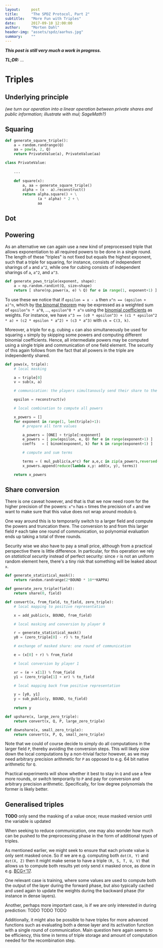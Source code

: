 ```yaml
---
layout:     post
title:      "The SPDZ Protocol, Part 2"
subtitle:   "More Fun with Triples"
date:       2017-09-10 12:00:00
author:     "Morten Dahl"
header-img: "assets/spdz/aarhus.jpg"
summary:    ""
---
```


<em><strong>This post is still very much a work in progress.</strong></em>

<em><strong>TL;DR:</strong> ... </em> 


# Triples

## Underlying principle

<em>(we turn our operation into a linear operation between private shares and public information; illustrate with mul; SageMath?)</em>


## Squaring

```python
def generate_square_triple():
    a = random.randrange(Q)
    aa = pow(a, 2, Q)
    return PrivateValue(a), PrivateValue(aa)
```

```python
class PrivateValue:
    
    ...
    
    def square(x):
        a, aa = generate_square_triple()
        alpha = (x - a).reconstruct()
        return alpha.square() + \
               (a * alpha) * 2 + \
               aa
```

## Dot

## Powering

As an alternative we can again use a new kind of preprocessed triple that allows exponentiation to all required powers to be done in a single round. The length of these "triples" is not fixed but equals the highest exponent, such that a triple for squaring, for instance, consists of independent sharings of `a` and `a^2`, while one for cubing consists of independent sharings of `a`, `a^2`, and `a^3`.

```python
def generate_pows_triple(exponent, shape):
    a = np.random.randint(Q, size=shape)
    return [ share(np.power(a, e) % Q) for e in range(1, exponent+1) ]
```

To use these we notice that if `epsilon = x - a` then `x^n == (epsilon + a)^n`, which by [the binomal theorem](https://en.wikipedia.org/wiki/Binomial_theorem) may be expressed as a weighted sum of `epsilon^n * a^0`, ..., `epsilon^0 * a^n` using the [binomial coefficients](https://en.wikipedia.org/wiki/Binomial_coefficient) as weights. For instance, we have `x^3 == (c0 * epsilon^3) + (c1 * epsilon^2 * a) + (c2 * epsilon * a^2) + (c3 * a^3)` with `ck = C(3, k)`.

Moreover, a triple for e.g. cubing `x` can also simultaneously be used for squaring `x` simply by skipping some powers and computing different binomial coefficients. Hence, all intermediate powers may be computed using a single triple and communication of one field element. The security of this again follows from the fact that all powers in the triple are independently shared.

```python
def pows(x, triple):
    # local masking

    a = triple[0]
    v = sub(x, a)

    # communication: the players simultanously send their share to the other

    epsilon = reconstruct(v)

    # local combination to compute all powers

    x_powers = []
    for exponent in range(1, len(triple)+1):
        # prepare all term values

        a_powers = [ONE] + triple[:exponent]
        e_powers = [ pow(epsilon, e, Q) for e in range(exponent+1) ]
        coeffs   = [ binom(exponent, k) for k in range(exponent+1) ]

        # compute and sum terms

        terms = ( mul_public(a,e*c) for a,e,c in zip(a_powers,reversed(e_powers),coeffs) )
        x_powers.append(reduce(lambda x,y: add(x, y), terms))

    return x_powers
```


## Share conversion

There is one caveat however, and that is that we now need room for the higher precision of the powers: `x^n` has `n` times the precision of `x` and we want to make sure that this value does not wrap around modulo `Q`.

One way around this is to temporarily switch to a larger field and compute the powers and truncation there. The conversion to and from this larger field `P` each take one round of communication, so polynomial evaluation ends up taking a total of three rounds. 

Security wise we also have to pay a small price, although from a practical perspective there is little difference. In particular, for this operation we rely on *statistical security* instead of perfect security: since `r` is not an uniform random element here, there's a tiny risk that something will be leaked about `x`.

```python
def generate_statistical_mask():
    return random.randrange(2*BOUND * 10**KAPPA)

def generate_zero_triple(field):
    return share(0, field)

def convert(x, from_field, to_field, zero_triple):
    # local mapping to positive representation

    x = add_public(x, BOUND, from_field)

    # local masking and conversion by player 0

    r = generate_statistical_mask()
    y0 = (zero_triple[0] - r) % to_field

    # exchange of masked share: one round of communication

    e = (x[0] + r) % from_field

    # local conversion by player 1

    xr = (e + x[1]) % from_field
    y1 = (zero_triple[1] + xr) % to_field

    # local mapping back from positive representation

    y = [y0, y1]
    y = sub_public(y, BOUND, to_field)
    
    return y

def upshare(x, large_zero_triple):
    return convert(x, Q, P, large_zero_triple)

def downshare(x, small_zero_triple):
    return convert(x, P, Q, small_zero_triple)
```

Note that we could of course decide to simply do all computations in the larger field `P`, thereby avoiding the conversion steps. This will likely slow down the local computations by a non-trivial factor however, as we may need arbitrary precision arithmetic for `P` as opposed to e.g. 64 bit native arithmetic for `Q`.

Practical experiments will show whether it best to stay in `Q` and use a few more rounds, or switch temporarily to `P` and pay for conversion and arbitrary precision arithmetic. Specifically, for low degree polynomials the former is likely better.



## Generalised triples

**TODO** only send the masking of a value once; reuse masked version until the variable is updated

When seeking to reduce communication, one may also wonder how much can be pushed to the preprocessing phase in the form of additional types of triples.

As mentioned earlier, we might seek to ensure that each private value is only sent masked once. So if we are e.g. computing both `dot(X, Y)` and `dot(X, Z)` then it might make sense to have a triple `(R, S, T, U, V)` that allows us to compute both results yet only send `X` masked once, as done in e.g. [BCG+'17](https://eprint.iacr.org/2017/1234). 

One relevant case is training, where some values are used to compute both the output of the layer during the forward phase, but also typically cached and used again to update the weights during the backward phase (for instance in dense layers). 

Another, perhaps more important case, is if we are only interested in during prediction:  TODO TODO TODO

Additionally, it might also be possible to have triples for more advanced functions such as evaluating both a dense layer and its activation function with a single round of communication. Main question here again seems to be efficiency, this time in terms of triple storage and amount of computation needed for the recombination step.

<!--


https://www1.cs.fau.de/filepool/publications/octavian_securescm/smcint-scn10.pdf

https://www.iacr.org/archive/pkc2007/44500343/44500343.pdf
-->
